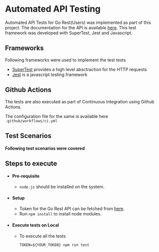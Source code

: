 # Automated API Testing

Automated API Tests for Go Rest(Users) was implemented as part of this project. The documentation for the API is available [here](https://gorest.co.in/). This test framework was developed with SuperTest, Jest and Javascript.


## Frameworks
Following frameworks were used to implement the test tests
- [SuperTest](https://github.com/visionmedia/supertest) provides a high level absctraction for the HTTP requests
- [Jest](https://jestjs.io/) is a javascript testing framework


## Github Actions
The tests are also executed as part of Continuous Integration using Github Actions.

The configuration file for the same is available here `.github/workflows/ci.yml`

## Test Scenarios

#### Following test scenarios were covered


## Steps to execute

- #### Pre-requisite
    - `node.js` should be installed on the system.

- #### Setup
    - Token for the Go Rest API can be fetched from [here](https://gorest.co.in/my-account/access-tokens). 
    - Run `npm install` to install node modules.

- #### Execute tests on Local
    -  To execute all the tests

        `TOKEN=${YOUR_TOKEN} npm run test` 